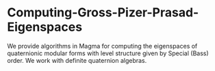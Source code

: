 # Computing-Gross-Pizer-Prasad-Eigenspaces
We provide algorithms in Magma for computing the eigenspaces of quaternionic modular forms with level structure given by Special (Bass) order. We work with definite quaternion algebras.

